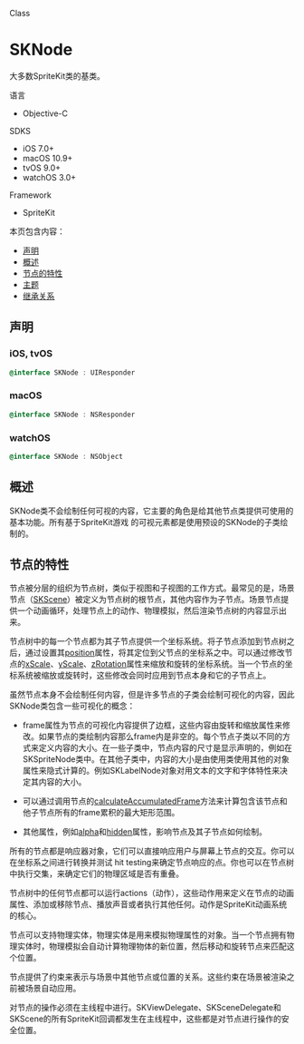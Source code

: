 Class

# SKNode

大多数SpriteKit类的基类。

语言
- Objective-C

SDKS
- iOS 7.0+
- macOS 10.9+
- tvOS 9.0+
- watchOS 3.0+

Framework
- SpriteKit

本页包含内容：
- [声明](#declaration)
- [概述](#overview)
- [节点的特性](#overview01)
- [主题](#topics)
- [继承关系](#Relationships)

<a name="declaration"></a>
## 声明
### iOS, tvOS

```Objective-c
@interface SKNode : UIResponder
```

### macOS

```Objective-c
@interface SKNode : NSResponder
```
### watchOS

```Objective-c
@interface SKNode : NSObject
```

<a name="overview"></a>
## 概述

SKNode类不会绘制任何可视的内容，它主要的角色是给其他节点类提供可使用的基本功能。所有基于SpriteKit游戏
的可视元素都是使用预设的SKNode的子类绘制的。

<a name="overview01"></a>
## 节点的特性
节点被分层的组织为节点树，类似于视图和子视图的工作方式。最常见的是，场景节点（[SKScene](https://github.com/Joker-388/SpriteKit-Chinese-Documentation/blob/master/Documentation/SKScene/SKScene.md)）被定义为节点树的根节点，其他内容作为子节点。场景节点提供一个动画循环，处理节点上的动作、物理模拟，然后渲染节点树的内容显示出来。

节点树中的每一个节点都为其子节点提供一个坐标系统。将子节点添加到节点树之后，通过设置其[position]()属性，将其定位到父节点的坐标系之中。可以通过修改节点的[xScale]()、[yScale]()、[zRotation]()属性来缩放和旋转的坐标系统。当一个节点的坐标系统被缩放或旋转时，这些修改会同时应用到节点本身和它的子节点上。

虽然节点本身不会绘制任何内容，但是许多节点的子类会绘制可视化的内容，因此SKNode类包含一些可视化的概念：

- frame属性为节点的可视化内容提供了边框，这些内容由旋转和缩放属性来修改。如果节点的类绘制内容那么frame内是非空的。每个节点子类以不同的方式来定义内容的大小。在一些子类中，节点内容的尺寸是显示声明的，例如在SKSpriteNode类中。在其他子类中，内容的大小是由使用类使用其他的对象属性来隐式计算的。例如SKLabelNode对象对用文本的文字和字体特性来决定其内容的大小。

- 可以通过调用节点的[calculateAccumulatedFrame]()方法来计算包含该节点和他子节点所有的frame累积的最大矩形范围。

- 其他属性，例如[alpha]()和[hidden]()属性，影响节点及其子节点如何绘制。

所有的节点都是响应器对象，它们可以直接响应用户与屏幕上节点的交互。你可以在坐标系之间进行转换并测试 hit testing来确定节点响应的点。你也可以在节点树中执行交集，来确定它们的物理区域是否有重叠。

节点树中的任何节点都可以运行actions（动作），这些动作用来定义在节点的动画属性、添加或移除节点、播放声音或者执行其他任何。动作是SpriteKit动画系统的核心。

节点可以支持物理实体，物理实体是用来模拟物理属性的对象。当一个节点拥有物理实体时，物理模拟会自动计算物理物体的新位置，然后移动和旋转节点来匹配这个位置。

节点提供了约束来表示与场景中其他节点或位置的关系。这些约束在场景被渲染之前被场景自动应用。

对节点的操作必须在主线程中进行。SKViewDelegate、SKSceneDelegate和SKScene的所有SpriteKit回调都发生在主线程中，这些都是对节点进行操作的安全位置。

